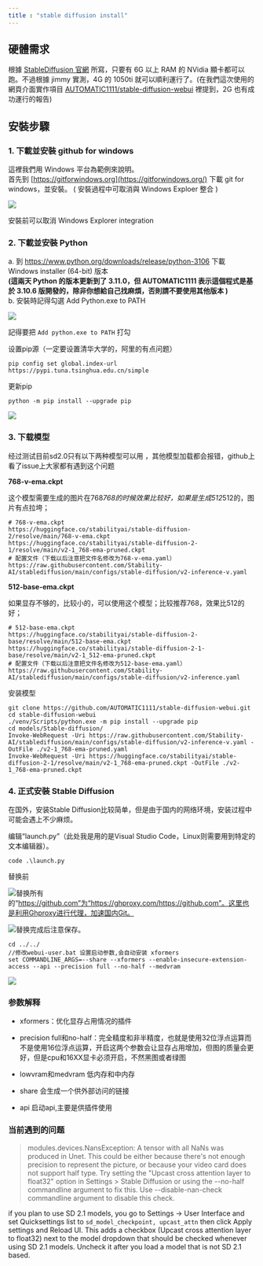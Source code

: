 ```yaml
---
title : "stable diffusion install" 
---
```


## 硬體需求

根據 [StableDiffusion 官網](https://stability.ai/faq) 所寫，只要有 6G 以上 RAM 的 NVidia 顯卡都可以跑。不過根據 jimmy 實測，4G 的 1050ti 就可以順利運行了。(在我們這次使用的網頁介面實作項目 [AUTOMATIC1111/stable-diffusion-webui](https://github.com/AUTOMATIC1111/stable-diffusion-webui) 裡提到，2G 也有成功運行的報告)

## 安裝步驟

### 1\. 下載並安裝 github for windows

這裡我們用 Windows 平台為範例來說明。\
首先到 [https://gitforwindows.org](https://gitforwindows.org/) 下載 git for windows，並安裝。 ( 安裝過程中可取消與 Windows Exploer 整合 )

![](../../public/images/2023-01-20-stable-diffusion-install/gitInstall.jpg)

安裝前可以取消 Windows Explorer integration

### 2\. 下載並安裝 Python

a. 到 <https://www.python.org/downloads/release/python-3106> 下載 Windows installer (64-bit) 版本\
**(這兩天 Python 的版本更新到了 3.11.0，但 AUTOMATIC1111 表示這個程式是基於 3.10.6 版開發的，除非你想給自己找麻煩，否則請不要使用其他版本 )**\
b. 安裝時記得勾選 Add Python.exe to PATH

![](../../public/images/2023-01-20-stable-diffusion-install/pythonInstall.jpg)

記得要把 `Add python.exe to PATH` 打勾

设置pip源（一定要设置清华大学的，阿里的有点问题）

`pip config set global.index-url https://pypi.tuna.tsinghua.edu.cn/simple`

更新pip

`python -m pip install --upgrade pip`

![](../../public/images/2023-01-20-stable-diffusion-install/1676391305000.png)

### 3\. 下载模型

经过测试目前sd2.0只有以下两种模型可以用 ，其他模型加载都会报错，github上看了issue上大家都有遇到这个问题

**768-v-ema.ckpt**

这个模型需要生成的图片在768*768的时候效果比较好，如果是生成512*512的，图片有点拉垮；

```
# 768-v-ema.ckpt
https://huggingface.co/stabilityai/stable-diffusion-2/resolve/main/768-v-ema.ckpt
https://huggingface.co/stabilityai/stable-diffusion-2-1/resolve/main/v2-1_768-ema-pruned.ckpt
# 配置文件（下载以后注意把文件名修改为768-v-ema.yaml）
https://raw.githubusercontent.com/Stability-AI/stablediffusion/main/configs/stable-diffusion/v2-inference-v.yaml
```

**512-base-ema.ckpt**

如果显存不够的，比较小的，可以使用这个模型；比较推荐768，效果比512的好；

```
# 512-base-ema.ckpt
https://huggingface.co/stabilityai/stable-diffusion-2-base/resolve/main/512-base-ema.ckpt
https://huggingface.co/stabilityai/stable-diffusion-2-1-base/resolve/main/v2-1_512-ema-pruned.ckpt
# 配置文件（下载以后注意把文件名修改为512-base-ema.yaml）
https://raw.githubusercontent.com/Stability-AI/stablediffusion/main/configs/stable-diffusion/v2-inference.yaml
```

安装模型

```
git clone https://github.com/AUTOMATIC1111/stable-diffusion-webui.git
cd stable-diffusion-webui
./venv/Scripts/python.exe -m pip install --upgrade pip
cd models/Stable-diffusion/
Invoke-WebRequest -Uri https://raw.githubusercontent.com/Stability-AI/stablediffusion/main/configs/stable-diffusion/v2-inference-v.yaml -OutFile ./v2-1_768-ema-pruned.yaml
Invoke-WebRequest -Uri https://huggingface.co/stabilityai/stable-diffusion-2-1/resolve/main/v2-1_768-ema-pruned.ckpt -OutFile ./v2-1_768-ema-pruned.ckpt
```

### 4\. 正式安裝 Stable Diffusion

在国外，安装Stable Diffusion比较简单，但是由于国内的网络环境，安装过程中可能会遇上不少麻烦。

编辑“launch.py”（此处我是用的是Visual Studio Code，Linux则需要用到特定的文本编辑器）。

`code .\launch.py`

替换前

![](../../public/images/2023-01-20-stable-diffusion-install/1676396613000.png)替换所有的“https://github.com”为“https://ghproxy.com/https://github.com”。这里也是利用Ghproxy进行代理，加速国内Git。

![](../../public/images/2023-01-20-stable-diffusion-install/1676396580000.png)替换完成后注意保存。

```
cd ../../
//修改webui-user.bat 设置启动参数,会自动安装 xformers
set COMMANDLINE_ARGS=--share --xformers --enable-insecure-extension-access --api --precision full --no-half --medvram 
```

![](../../public/images/2023-01-20-stable-diffusion-install/1676428686000.png)

### 参数解释

- xformers：优化显存占用情况的插件

- precision full和no-half：完全精度和非半精度，也就是使用32位浮点运算而不是使用16位浮点运算，开启这两个参数会让显存占用增加，但图的质量会更好，但是cpu和16XX显卡必须开启，不然黑图或者绿图

- lowvram和medvram  低内存和中内存

- share 会生成一个供外部访问的链接

- api 启动api,主要是供插件使用

### 当前遇到的问题

> modules.devices.NansException: A tensor with all NaNs was produced in Unet. This could be either because there's not enough precision to represent the picture, or because your video card does not support half type. Try setting the "Upcast cross attention layer to float32" option in Settings > Stable Diffusion or using the --no-half commandline argument to fix this. Use --disable-nan-check commandline argument to disable this check.

if you plan to use SD 2.1 models, you go to Settings -> User Interface and set Quicksettings list to `sd_model_checkpoint, upcast_attn` then click Apply settings and Reload UI. This adds a checkbox (Upcast cross attention layer to float32) next to the model dropdown that should be checked whenever using SD 2.1 models. Uncheck it after you load a model that is not SD 2.1 based.